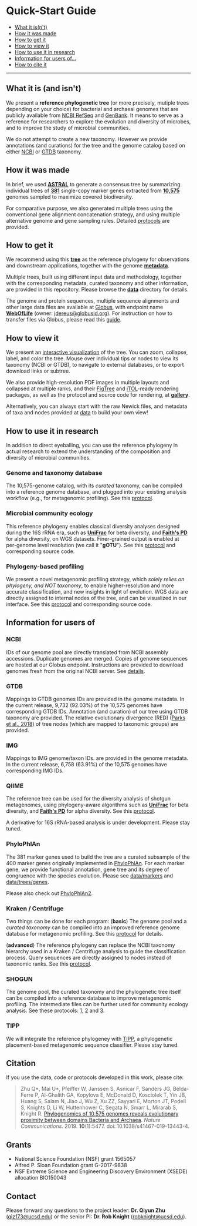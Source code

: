 Quick-Start Guide
=================

- [What it is(n't)](#what-it-is-and-isnt)
- [How it was made](#how-it-was-made)
- [How to get it](#how-to-get-it)
- [How to view it](#how-to-view-it)
- [How to use it in research](#how-to-use-it-in-research)
- [Information for users of...](#information-for-users-of)
- [How to cite it](#citation)

***


## What it is (and isn't)

We present a **reference phylogenetic tree** (or more precisely, mutiple trees depending on your choice) for bacterial and archaeal genomes that are publicly available from [NCBI RefSeq](https://www.ncbi.nlm.nih.gov/refseq/) and [GenBank](https://www.ncbi.nlm.nih.gov/genbank/). It means to serve as a reference for researchers to explore the evolution and diversity of microbes, and to improve the study of microbial communities.

We do not attempt to create a new taxonomy. However we provide annotations (and curations) for the tree and the genome catalog based on either [NCBI](https://www.ncbi.nlm.nih.gov/taxonomy) or [GTDB](http://gtdb.ecogenomic.org/) taxonomy.


## How it was made

In brief, we used [**ASTRAL**](https://github.com/smirarab/ASTRAL) to generate a consensus tree by summarizing individual trees of [**381**](data/markers) single-copy marker genes extracted from [**10,575**](data/genomes) genomes sampled to maximize covered biodiversity.

For comparative purpose, we also generated multiple trees using the conventional gene alignment concatenation strategy, and using multiple alternative genome and gene sampling rules. Detailed [protocols](protocols) are provided.


## How to get it

We recommend using this [**tree**](data/trees/astral/branch_length/cons/collapsed/astral.cons.nid.e5p50.nwk) as the reference phylogeny for observations and downstream applications, together with the genome [**metadata**](data/genomes/metadata.tsv.bz2).

Multiple trees, built using different input data and methodology, together with the corresponding metadata, curated taxonomy and other information, are provided in this repository. Please browse the [**data**](data) directory for details.

The genome and protein sequences, multiple sequence alignments and other large data files are available at [Globus](https://www.globus.org/), with endpoint name [**WebOfLife**](https://app.globus.org/file-manager/collections/e416e632-4399-11ea-ab4d-0a7959ea6081) (owner: jdereus@globusid.org). For instruction on how to transfer files via Globus, please read this [guide](https://docs.globus.org/how-to/get-started/).


## How to view it

We present an [interactive visualization](empress) of the tree. You can zoom, collapse, label, and color the tree. Mouse over individual tips or nodes to view its taxonomy (NCBI or GTDB), to navigate to external databases, or to export download links or subtree.

We also provide high-resolution PDF images in multiple layouts and collapsed at multiple ranks, and their [FigTree](http://tree.bio.ed.ac.uk/software/figtree/) and [iTOL](https://itol.embl.de/)-ready rendering packages, as well as the protocol and source code for rendering, at [**gallery**](gallery).

Alternatively, you can always start with the raw Newick files, and metadata of taxa and nodes provided at [data](data) to build your own view!


## How to use it in research

In addition to direct eyeballing, you can use the reference phylogeny in actual research to extend the understanding of the composition and diversity of microbial communities.

### Genome and taxonomy database

The 10,575-genome catalog, with its _curated_ taxonomy, can be compiled into a reference genome database, and plugged into your existing analysis workflow (e.g., for metagenomic profiling). See this [protocol](protocols/genome_database).

### Microbial community ecology

This reference phylogeny enables classical diversity analyses designed during the 16S rRNA era, such as [**UniFrac**](https://en.wikipedia.org/wiki/UniFrac) for beta diversity, and [**Faith's PD**](https://en.wikipedia.org/wiki/Phylogenetic_diversity) for alpha diversity, on WGS datasets. Finer-grained output is enabled at per-genome level resolution (we call it  "**gOTU**"). See this [protocol](protocols/community_ecology) and corresponding source code.

### Phylogeny-based profiling

We present a novel metagenomic profiling strategy, which _solely relies on phylogeny, and NOT taxonomy_, to enable higher-resolution and more accurate classification, and new insights in light of evolution. WGS data are directly assigned to internal nodes of the tree, and can be visualized in our interface. See this [protocol](protocols/tree_profiling) and corresponding source code.


## Information for users of

### NCBI

IDs of our genome pool are directly translated from NCBI assembly accessions. Duplicate genomes are merged. Copies of genome sequences are hosted at our Globus endpoint. Instructions are provided to download genomes fresh from the original NCBI server. See [details](data/genomes).

### GTDB

Mappings to GTDB genomes IDs are provided in the genome metadata. In the current release, 9,732 (92.03%) of the 10,575 genomes have corresponding GTDB IDs. Annotation (and curation) of our tree using GTDB taxonomy are provided. The relative evolutionary divergence (RED) ([Parks et al., 2018](https://www.nature.com/articles/nbt.4229)) of tree nodes (which are mapped to taxonomic groups) are provided.

### IMG

Mappings to IMG genome/taxon IDs. are provided in the genome metadata. In the current release, 6,758 (63.91%) of the 10,575 genomes have corresponding IMG IDs.

### QIIME

The reference tree can be used for the diversity analysis of shotgun metagenomes, using phylogeny-aware algorithms such as [**UniFrac**](https://en.wikipedia.org/wiki/UniFrac) for beta diversity, and [**Faith's PD**](https://en.wikipedia.org/wiki/Phylogenetic_diversity) for alpha diversity. See this [protocol](protocols/community_ecology).

A derivative for 16S rRNA-based analysis is under development. Please stay tuned.

### PhyloPhlAn

The 381 marker genes used to build the tree are a curated subsample of the 400 marker genes originally implemented in [PhyloPhlAn](https://bitbucket.org/nsegata/phylophlan/wiki/Home). For each marker gene, we provide functional annotation, gene tree and its degree of congruence with the species evolution. Please see [data/markers](data/markers) and [data/trees/genes](data/trees/genes).

Please also check out [PhyloPhlAn2](https://bitbucket.org/nsegata/phylophlan/wiki/phylophlan2).

### Kraken / Centrifuge

Two things can be done for each program: (**basic**) The genome pool and a _curated taxonomy_ can be compiled into an improved reference genome database for metagenomic profiling. See this [protocol](protocols/genome_database) for details.

(**advanced**) The reference phylogeny can replace the NCBI taxonomy hierarchy used in a Kraken / Centrifuge analysis to guide the classification process. Query sequences are directly assigned to nodes instead of taxonomic ranks. See this [protocol](protocols/tree_profiling).

### SHOGUN

The genome pool, the curated taxonomy and the phylogenetic tree itself can be compiled into a reference database to improve metagenomic profiling. The intermediate files can be further used for community ecology analysis. See these protocols: [1](protocols/genome_database), [2](protocols/community_ecology) and [3](protocols/tree_profiling).

### TIPP

We will integrate the reference phylogeney with [TIPP](https://github.com/smirarab/sepp/blob/master/tutorial/tipp-tutorial.md), a phylogenetic placement-based metagenomic sequence classifier. Please stay tuned.


## Citation

If you use the data, code or protocols developed in this work, please cite:

> Zhu Q\*, Mai U\*, Pfeiffer W, Janssen S, Asnicar F, Sanders JG, Belda-Ferre P, Al-Ghalith GA, Kopylova E, McDonald D, Kosciolek T, Yin JB, Huang S, Salam N, Jiao J, Wu Z, Xu ZZ, Sayyari E, Morton JT, Podell S, Knights D, Li W, Huttenhower C, Segata N, Smarr L, Mirarab S, Knight R. [Phylogenomics of 10,575 genomes reveals evolutionary proximity between domains Bacteria and Archaea](https://www.nature.com/articles/s41467-019-13443-4). _Nature Communications_. 2019. **10**(1):5477. doi: 10.1038/s41467-019-13443-4.


## Grants

- National Science Foundation (NSF) grant 1565057
- Alfred P. Sloan Foundation grant G-2017-9838
- NSF Extreme Science and Engineering Discovery Environment (XSEDE) allocation BIO150043


## Contact

Please forward any questions to the project leader: **Dr. Qiyun Zhu** ([qiz173@ucsd.edu](mailto:qiz173@ucsd.edu)) or the senior PI: **Dr. Rob Knight** ([robknight@ucsd.edu](mailto:robknight@ucsd.edu)).
